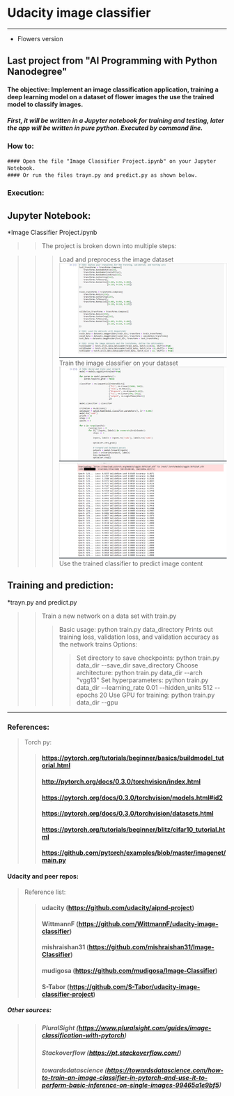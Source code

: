 # Udacity image classifier
________________________________________
* Flowers version

## Last project from "AI Programming with Python Nanodegree"

#### The objective: Implement an image classification application, training a deep learning model on a dataset of flower images the use the trained model to classify images.

##### First, it will be written in a Jupyter notebook for training and testing, later the app will be written in pure python. Executed by command line.

### How to:
	#### Open the file "Image Classifier Project.ipynb" on your Jupyter Notebook.
	#### Or run the files trayn.py and predict.py as shown below.

### Execution:



## Jupyter Notebook:
 *Image Classifier Project.ipynb

 >>The project is broken down into multiple steps:

>>> Load and preprocess the image dataset
![My small image](_images/notebook01.png)
>>> Train the image classifier on your dataset
![My small image](_images/notebook02.png)
![My small image](_images/notebook03.png)
>> Use the trained classifier to predict image content



## Training and prediction:
 *trayn.py and predict.py
 >> Train a new network on a data set with train.py
  >>> Basic usage: python train.py data_directory
  >>> Prints out training loss, validation loss, and validation accuracy as the network trains
  >>> Options:
  >>>> Set directory to save checkpoints: python train.py data_dir --save_dir save_directory
  >>>> Choose architecture: python train.py data_dir --arch "vgg13"
  >>>> Set hyperparameters: python train.py data_dir --learning_rate 0.01 --hidden_units 512 --epochs 20
  >>>> Use GPU for training: python train.py data_dir --gpu

__________________________________________

### References:
> Torch py:
>> #### https://pytorch.org/tutorials/beginner/basics/buildmodel_tutorial.html
>> #### http://pytorch.org/docs/0.3.0/torchvision/index.html
>> #### https://pytorch.org/docs/0.3.0/torchvision/models.html#id2
>> #### https://pytorch.org/docs/0.3.0/torchvision/datasets.html
>> #### https://pytorch.org/tutorials/beginner/blitz/cifar10_tutorial.html
>> #### https://github.com/pytorch/examples/blob/master/imagenet/main.py

#### Udacity and peer repos:
> Reference list:
>> #### udacity (https://github.com/udacity/aipnd-project)
>> #### WittmannF (https://github.com/WittmannF/udacity-image-classifier)
>> #### mishraishan31 (https://github.com/mishraishan31/Image-Classifier)
>> #### mudigosa (https://github.com/mudigosa/Image-Classifier)
>> #### S-Tabor (https://github.com/S-Tabor/udacity-image-classifier-project)

##### Other sources:
>> ##### PluralSight (https://www.pluralsight.com/guides/image-classification-with-pytorch)
>> ##### Stackoverflow (https://pt.stackoverflow.com/)
>> ##### towardsdatascience (https://towardsdatascience.com/how-to-train-an-image-classifier-in-pytorch-and-use-it-to-perform-basic-inference-on-single-images-99465a1e9bf5)
